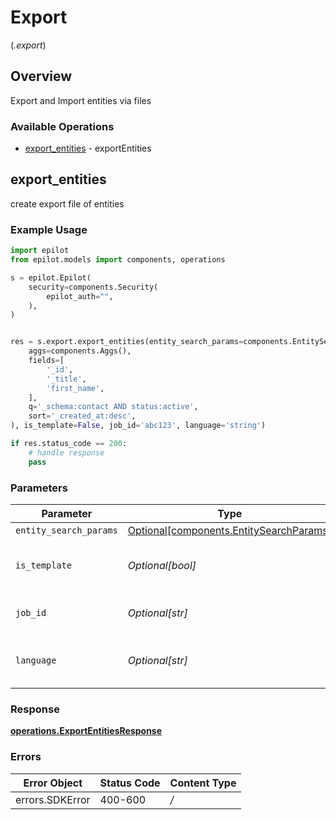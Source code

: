 # Export
(*.export*)

## Overview

Export and Import entities via files

### Available Operations

* [export_entities](#export_entities) - exportEntities

## export_entities

create export file of entities

### Example Usage

```python
import epilot
from epilot.models import components, operations

s = epilot.Epilot(
    security=components.Security(
        epilot_auth="",
    ),
)


res = s.export.export_entities(entity_search_params=components.EntitySearchParams(
    aggs=components.Aggs(),
    fields=[
        '_id',
        '_title',
        'first_name',
    ],
    q='_schema:contact AND status:active',
    sort='_created_at:desc',
), is_template=False, job_id='abc123', language='string')

if res.status_code == 200:
    # handle response
    pass
```

### Parameters

| Parameter                                                                            | Type                                                                                 | Required                                                                             | Description                                                                          | Example                                                                              |
| ------------------------------------------------------------------------------------ | ------------------------------------------------------------------------------------ | ------------------------------------------------------------------------------------ | ------------------------------------------------------------------------------------ | ------------------------------------------------------------------------------------ |
| `entity_search_params`                                                               | [Optional[components.EntitySearchParams]](../../models/shared/entitysearchparams.md) | :heavy_minus_sign:                                                                   | N/A                                                                                  |                                                                                      |
| `is_template`                                                                        | *Optional[bool]*                                                                     | :heavy_minus_sign:                                                                   | Pass 'true' to generate import template                                              |                                                                                      |
| `job_id`                                                                             | *Optional[str]*                                                                      | :heavy_minus_sign:                                                                   | Export Job Id to get the result                                                      | abc123                                                                               |
| `language`                                                                           | *Optional[str]*                                                                      | :heavy_minus_sign:                                                                   | Export headers translation language                                                  |                                                                                      |


### Response

**[operations.ExportEntitiesResponse](../../models/operations/exportentitiesresponse.md)**
### Errors

| Error Object    | Status Code     | Content Type    |
| --------------- | --------------- | --------------- |
| errors.SDKError | 400-600         | */*             |
